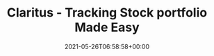 ---
date: 2021-05-26T06:58:58+00:00
styleSource: scss/portfolio-lp.scss

url: /lp/stock-portfolio-tracking
type: lp
layout: stock-portfolio-tracking
content_class: landing-page home home-portfolio

title: Claritus - Tracking Stock portfolio Made Easy
heroTitle: Tracking <span class="is-green">Stock Portfolio</span> Made Easy
Description: It’s never been easier to track your stock portfolios. With Claritus you can track all your stock portfolios, assets and investments in one place.
thumbnail: /images/section-hero-portfolio.png
heroText: It’s never been easier to track your stock portfolios. With Claritus you can track all your stock portfolios, assets and investments in one place.
heroImg: /images/section-hero-portfolio.png

section1Title: Track and Control
section1Text: With real time data from more than 17,000 global financial institutions, brokerages, and other financial organizations, it’s never been easier to automatically keep track of your investments and assets.
section1Img: /images/section-1-portfolio.png
section1ImgLazy: /images/section-1-portfolio-min.png

section2Title: Nurture and Grow
section2Text: Analyze your wealth's performance over time easily and accurately, and enjoy cross-asset performance comparisons to help grow your wealth.
section2Img: /images/section-2-portfolio.png
section2ImgLazy: /images/section-2-portfolio-min.png

section3Title: All in One
section3Text: View all of your stock portfolios in a single glance so you can clearly see the risk level, returns, diversification, etc.
section3Img: /images/section-3-portfolio.png
section3ImgLazy: /images/section-3-portfolio-min.png

section4Title: Clear & Concise
section4Text: At Claritus, we believe that you should have a clear, and understandable view of your assets and investments - without requiring a Master’s degree in Finance!
section4Img: /images/clear-concise-stocks.svg
section4ImgLazy: /images/clear-concise-stocks-min.png

section5Title: What our early adopters saying about us...
testimonials:
    - title: fantastic! The app is really well designed, loads very fast and I really appreciate the subtle details that have been included. I'm very happy to have found it.
      author: Richard F.
    - title: I really like using Claritus to keep track of all my assets and liabilities.
      author: Andress T.
    - title: I'm really excited to switch to Claritus as my primary tool and replace my old spreadsheet.
      author: Mike M.

section7Title: Privacy and Security Guaranteed
section7Text: We know your privacy and security are of the utmost importance to you, which is why we are committed to the highest standards of data security and encryption. With Claritus, you know your data is <span class="is-underline">for your eyes only</span>.
section7Img: /images/section-5.jpg
section7ImgLazy: /images/section-5-min.jpg
---